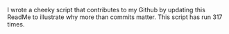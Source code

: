 I wrote a cheeky script that contributes to my Github by updating this ReadMe to illustrate why more than commits matter. This script has run 317 times.